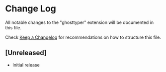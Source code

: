 # Change Log

All notable changes to the "ghosttyper" extension will be documented in this file.

Check [Keep a Changelog](http://keepachangelog.com/) for recommendations on how to structure this file.

## [Unreleased]

- Initial release